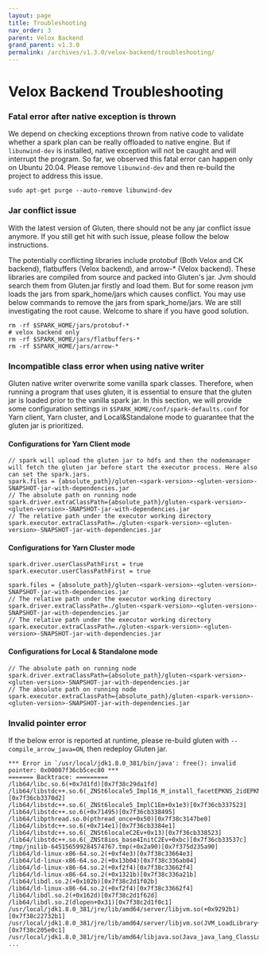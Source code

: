 ```yaml
---
layout: page
title: Troubleshooting
nav_order: 3
parent: Velox Backend
grand_parent: v1.3.0
permalink: /archives/v1.3.0/velox-backend/troubleshooting/
---
```

# Velox Backend Troubleshooting

### Fatal error after native exception is thrown

We depend on checking exceptions thrown from native code to validate whether a spark plan can
be really offloaded to native engine. But if `libunwind-dev` is installed, native exception will not be
caught and will interrupt the program. So far, we observed this fatal error can happen only on Ubuntu 20.04.
Please remove `libunwind-dev` and then re-build the project to address this issue.

`sudo apt-get purge --auto-remove libunwind-dev`

### Jar conflict issue

With the latest version of Gluten, there should not be any jar conflict issue anymore. If you still get hit with
such issue, please follow the below instructions.

The potentially conflicting libraries include protobuf (Both Velox and CK backend), flatbuffers (Velox backend), and arrow-* (Velox backend).
These libraries are compiled from source and packed into Gluten's jar. Jvm should search them from Gluten.jar firstly and load them. But for
some reason jvm loads the jars from spark_home/jars which causes conflict. You may use below commands to remove the jars from spark_home/jars.
We are still investigating the root cause. Welcome to share if you have good solution.

```
rm -rf $SPARK_HOME/jars/protobuf-*
# velox backend only
rm -rf $SPARK_HOME/jars/flatbuffers-*
rm -rf $SPARK_HOME/jars/arrow-*
```

### Incompatible class error when using native writer
Gluten native writer overwrite some vanilla spark classes. Therefore, when running a program that uses gluten, it is essential to ensure that
the gluten jar is loaded prior to the vanilla spark jar. In this section, we will provide some configuration settings in
`$SPARK_HOME/conf/spark-defaults.conf` for Yarn client, Yarn cluster, and Local&Standalone mode to guarantee that the gluten jar is prioritized.

#### Configurations for Yarn Client mode

```
// spark will upload the gluten jar to hdfs and then the nodemanager will fetch the gluten jar before start the executor process. Here also can set the spark.jars.
spark.files = {absolute_path}/gluten-<spark-version>-<gluten-version>-SNAPSHOT-jar-with-dependencies.jar
// The absolute path on running node
spark.driver.extraClassPath={absolute_path}/gluten-<spark-version>-<gluten-version>-SNAPSHOT-jar-with-dependencies.jar
// The relative path under the executor working directory
spark.executor.extraClassPath=./gluten-<spark-version>-<gluten-version>-SNAPSHOT-jar-with-dependencies.jar
```

#### Configurations for Yarn Cluster mode
```
spark.driver.userClassPathFirst = true
spark.executor.userClassPathFirst = true

spark.files = {absolute_path}/gluten-<spark-version>-<gluten-version>-SNAPSHOT-jar-with-dependencies.jar
// The relative path under the executor working directory
spark.driver.extraClassPath=./gluten-<spark-version>-<gluten-version>-SNAPSHOT-jar-with-dependencies.jar
// The relative path under the executor working directory
spark.executor.extraClassPath=./gluten-<spark-version>-<gluten-version>-SNAPSHOT-jar-with-dependencies.jar
```
#### Configurations for Local & Standalone mode
```
// The absolute path on running node
spark.driver.extraClassPath={absolute_path}/gluten-<spark-version>-<gluten-version>-SNAPSHOT-jar-with-dependencies.jar
// The absolute path on running node
spark.executor.extraClassPath={absolute_path}/gluten-<spark-version>-<gluten-version>-SNAPSHOT-jar-with-dependencies.jar
```

### Invalid pointer error

If the below error is reported at runtime, please re-build gluten with `--compile_arrow_java=ON`, then redeploy Gluten jar.

```
*** Error in `/usr/local/jdk1.8.0_381/bin/java': free(): invalid pointer: 0x00007f36cb5cec80 ***
======= Backtrace: =========
/lib64/libc.so.6(+0x7d1fd)[0x7f38c29da1fd]
/lib64/libstdc++.so.6(_ZNSt6locale5_Impl16_M_install_facetEPKNS_2idEPKNS_5facetE+0x142)[0x7f36cb3370d2]
/lib64/libstdc++.so.6(_ZNSt6locale5_ImplC1Em+0x1e3)[0x7f36cb337523]
/lib64/libstdc++.so.6(+0x71495)[0x7f36cb338495]
/lib64/libpthread.so.0(pthread_once+0x50)[0x7f38c3147be0]
/lib64/libstdc++.so.6(+0x714e1)[0x7f36cb3384e1]
/lib64/libstdc++.so.6(_ZNSt6localeC2Ev+0x13)[0x7f36cb338523]
/lib64/libstdc++.so.6(_ZNSt8ios_base4InitC2Ev+0xbc)[0x7f36cb33537c]
/tmp/jnilib-645156599284574767.tmp(+0x2a90)[0x7f375d235a90]
/lib64/ld-linux-x86-64.so.2(+0xf4e3)[0x7f38c33664e3]
/lib64/ld-linux-x86-64.so.2(+0x13b04)[0x7f38c336ab04]
/lib64/ld-linux-x86-64.so.2(+0xf2f4)[0x7f38c33662f4]
/lib64/ld-linux-x86-64.so.2(+0x1321b)[0x7f38c336a21b]
/lib64/libdl.so.2(+0x102b)[0x7f38c2d1f02b]
/lib64/ld-linux-x86-64.so.2(+0xf2f4)[0x7f38c33662f4]
/lib64/libdl.so.2(+0x162d)[0x7f38c2d1f62d]
/lib64/libdl.so.2(dlopen+0x31)[0x7f38c2d1f0c1]
/usr/local/jdk1.8.0_381/jre/lib/amd64/server/libjvm.so(+0x9292b1)[0x7f38c22732b1]
/usr/local/jdk1.8.0_381/jre/lib/amd64/server/libjvm.so(JVM_LoadLibrary+0xa1)[0x7f38c205e0c1]
/usr/local/jdk1.8.0_381/jre/lib/amd64/libjava.so(Java_java_lang_ClassLoader_00024NativeLibrary_load+0x1ac)
...
```
